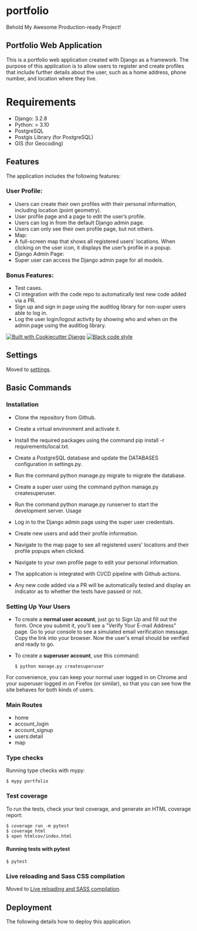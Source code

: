 # portfolio

Behold My Awesome Production-ready Project!

## Portfolio Web Application
This is a portfolio web application created with Django as a framework. The purpose of this application is to allow users to register and create profiles that include further details about the user, such as a home address, phone number, and location where they live.

# Requirements
- Django: 3.2.8
- Python: > 3.10
- PostgreSQL
- Postgis Library (for PostgreSQL)
- GIS (for Geocoding)

## Features
The application includes the following features:

### User Profile:
- Users can create their own profiles with their personal information, including location (point geometry).
- User profile page and a page to edit the user’s profile.
- Users can log in from the default Django admin page.
- Users can only see their own profile page, but not others.
- Map:
- A full-screen map that shows all registered users’ locations.
When clicking on the user icon, it displays the user’s profile in a popup.
- Django Admin Page:
- Super user can access the Django admin page for all models.

### Bonus Features:
- Test cases.
- CI integration with the code repo to automatically test new code added via a PR.
- Sign up and sign in page using the auditlog library for non-super users able to log in.
- Log the user login/logout activity by showing who and when on the admin page using the auditlog library.

[![Built with Cookiecutter Django](https://img.shields.io/badge/built%20with-Cookiecutter%20Django-ff69b4.svg?logo=cookiecutter)](https://github.com/cookiecutter/cookiecutter-django/)
[![Black code style](https://img.shields.io/badge/code%20style-black-000000.svg)](https://github.com/ambv/black)

## Settings

Moved to [settings](http://cookiecutter-django.readthedocs.io/en/latest/settings.html).

## Basic Commands

### Installation

- Clone the repository from Github.
- Create a virtual environment and activate it.
- Install the required packages using the command pip install -r requirements/local.txt.
- Create a PostgreSQL database and update the DATABASES configuration in settings.py.
- Run the command python manage.py migrate to migrate the database.
- Create a super user using the command python manage.py createsuperuser.
- Run the command python manage.py runserver to start the development server.
Usage
- Log in to the Django admin page using the super user credentials.
- Create new users and add their profile information.
- Navigate to the map page to see all registered users' locations and their profile popups when clicked.
- Navigate to your own profile page to edit your personal information.

- The application is integrated with CI/CD pipeline with Github actions.
- Any new code added via a PR will be automatically tested and display an indicator as to whether the tests have passed or not.

### Setting Up Your Users

-   To create a **normal user account**, just go to Sign Up and fill out the form. Once you submit it, you'll see a "Verify Your E-mail Address" page. Go to your console to see a simulated email verification message. Copy the link into your browser. Now the user's email should be verified and ready to go.

-   To create a **superuser account**, use this command:

        $ python manage.py createsuperuser

For convenience, you can keep your normal user logged in on Chrome and your superuser logged in on Firefox (or similar), so that you can see how the site behaves for both kinds of users.

### Main Routes
- home
- account_login
- account_signup
- users:detail
- map

### Type checks

Running type checks with mypy:

    $ mypy portfolio

### Test coverage

To run the tests, check your test coverage, and generate an HTML coverage report:

    $ coverage run -m pytest
    $ coverage html
    $ open htmlcov/index.html

#### Running tests with pytest

    $ pytest

### Live reloading and Sass CSS compilation

Moved to [Live reloading and SASS compilation](https://cookiecutter-django.readthedocs.io/en/latest/developing-locally.html#sass-compilation-live-reloading).

## Deployment

The following details how to deploy this application.
